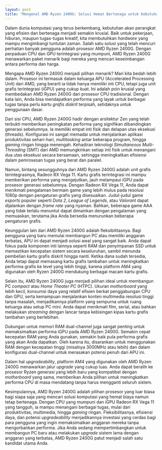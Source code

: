 ```yaml
---
layout: post
title: "Mengenal AMD Ryzen 2400G: Solusi Hemat Bertenaga untuk Kebutuhan Komputasi Modern"
---
```


Dalam dunia komputasi yang terus berkembang, kebutuhan akan perangkat yang efisien dan bertenaga menjadi semakin krusial. Baik untuk pekerjaan, hiburan, maupun tugas-tugas kreatif, kita membutuhkan *hardware* yang mampu mengimbangi tuntutan zaman. Salah satu solusi yang telah mencuri perhatian banyak pengguna adalah prosesor AMD Ryzen 2400G. Dengan perpaduan CPU dan GPU terintegrasi yang mumpuni, AMD Ryzen 2400G menawarkan paket menarik bagi mereka yang mencari keseimbangan antara performa dan harga.

Mengapa AMD Ryzen 2400G menjadi pilihan menarik? Mari kita bedah lebih dalam. Prosesor ini termasuk dalam keluarga APU (Accelerated Processing Unit) dari AMD, yang berarti ia tidak hanya memiliki inti CPU, tetapi juga unit grafis terintegrasi (iGPU) yang cukup kuat. Ini adalah poin krusial yang membedakan AMD Ryzen 2400G dari prosesor CPU tradisional. Dengan kata lain, Anda bisa mendapatkan performa yang layak untuk berbagai tugas tanpa perlu *kartu grafis diskrit* terpisah, setidaknya untuk penggunaan dasar.

Dari sisi CPU, AMD Ryzen 2400G hadir dengan arsitektur Zen yang telah terbukti memberikan peningkatan performa yang signifikan dibandingkan generasi sebelumnya. Ia memiliki empat inti fisik dan delapan utas eksekusi (threads). Konfigurasi ini sangat memadai untuk menjalankan aplikasi produktivitas sehari-hari, *multitasking* antar beberapa program, hingga *gaming* ringan hingga menengah. Kehadiran teknologi *Simultaneous Multi-Threading* (SMT) dari AMD memungkinkan setiap inti fisik untuk menangani dua utas eksekusi secara bersamaan, sehingga meningkatkan efisiensi dalam pemrosesan tugas yang berat dan paralel.

Namun, bintang sesungguhnya dari AMD Ryzen 2400G adalah unit grafis terintegrasinya, Radeon RX Vega 11. Kartu grafis terintegrasi ini mampu memberikan performa yang mengejutkan, jauh melampaui iGPU pada prosesor generasi sebelumnya. Dengan Radeon RX Vega 11, Anda dapat menikmati pengalaman bermain game yang lebih mulus pada resolusi 1080p dengan pengaturan grafis yang disesuaikan. Judul-judul game *esports* populer seperti *Dota 2*, *League of Legends*, atau *Valorant* dapat dijalankan dengan *frame rate* yang nyaman. Bahkan, beberapa game AAA yang tidak terlalu menuntut dapat dimainkan dengan pengalaman yang memuaskan, terutama jika Anda bersedia menurunkan beberapa pengaturan grafis.

Keunggulan lain dari AMD Ryzen 2400G adalah fleksibilitasnya. Bagi pengguna yang baru memulai membangun PC atau memiliki anggaran terbatas, APU ini dapat menjadi solusi awal yang sangat baik. Anda dapat fokus pada komponen inti lainnya seperti RAM dan penyimpanan SSD untuk memastikan kecepatan sistem secara keseluruhan, sambil menunda pembelian kartu grafis diskrit hingga nanti. Ketika dana sudah tersedia, Anda tetap dapat memasang kartu grafis tambahan untuk meningkatkan performa grafis ke level yang lebih tinggi, karena platform AM4 yang digunakan oleh Ryzen 2400G mendukung berbagai macam kartu grafis.

Selain itu, AMD Ryzen 2400G juga menjadi pilihan ideal untuk membangun PC *compact* atau *Home Theater PC* (HTPC). Ukuran *motherboard* yang lebih kecil, konsumsi daya yang relatif efisien berkat penggabungan CPU dan GPU, serta kemampuan menjalankan konten multimedia resolusi tinggi tanpa masalah, menjadikannya platform yang sempurna untuk ruang keluarga atau setup PC mini. Anda dapat menikmati film, serial, atau bahkan melakukan *streaming* dengan lancar tanpa kebisingan kipas kartu grafis tambahan yang berlebihan.

Dukungan untuk memori RAM dual-channel juga sangat penting untuk memaksimalkan performa iGPU pada AMD Ryzen 2400G. Semakin cepat kecepatan RAM yang Anda gunakan, semakin baik pula performa grafis yang akan Anda dapatkan. Oleh karena itu, disarankan untuk menggunakan RAM dengan kecepatan tinggi (misalnya 3000MHz atau lebih) dan dalam konfigurasi dual-channel untuk merasakan potensi penuh dari APU ini.

Dalam hal *upgradeability*, platform AM4 yang digunakan oleh AMD Ryzen 2400G menawarkan jalur *upgrade* yang cukup luas. Anda dapat beralih ke prosesor Ryzen generasi yang lebih baru yang kompatibel dengan *motherboard* yang sama, memberikan Anda pilihan untuk meningkatkan performa CPU di masa mendatang tanpa harus mengganti seluruh sistem.

Kesimpulannya, AMD Ryzen 2400G adalah pilihan prosesor yang luar biasa bagi siapa saja yang mencari solusi komputasi yang hemat biaya namun tetap bertenaga. Dengan CPU yang mumpuni dan iGPU Radeon RX Vega 11 yang tangguh, ia mampu menangani berbagai tugas, mulai dari produktivitas, multimedia, hingga *gaming* ringan. Fleksibilitasnya, efisiensi daya, dan potensi *upgradeability* menjadikannya investasi yang cerdas bagi para pengguna yang ingin memaksimalkan anggaran mereka tanpa mengorbankan performa. Jika Anda sedang mempertimbangkan untuk membangun PC baru atau melakukan *upgrade* sistem lama dengan anggaran yang terbatas, AMD Ryzen 2400G patut menjadi salah satu kandidat utama Anda.
